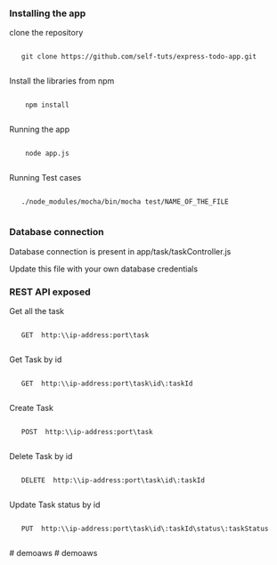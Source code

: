 ### Installing the app

clone the repository
```

   git clone https://github.com/self-tuts/express-todo-app.git 


```

Install the libraries from npm 

```

    npm install


```

Running the app

```

    node app.js


```


Running Test cases

```

   ./node_modules/mocha/bin/mocha test/NAME_OF_THE_FILE 


```


### Database connection

Database connection is present in app/task/taskController.js

Update this file with your own database credentials



### REST API exposed

Get all the task

```

   GET  http:\\ip-address:port\task


```


Get Task by id 
```

   GET  http:\\ip-address:port\task\id\:taskId


```

Create Task
```

   POST  http:\\ip-address:port\task


```

Delete Task by id 
```

   DELETE  http:\\ip-address:port\task\id\:taskId


```

Update Task status by id 
```

   PUT  http:\\ip-address:port\task\id\:taskId\status\:taskStatus


```

#   d e m o a w s  
 #   d e m o a w s  
 